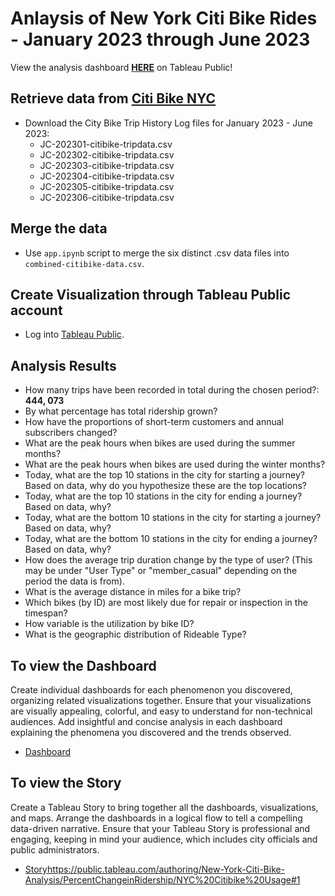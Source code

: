 # Anlaysis of New York Citi Bike Rides - January 2023 through June 2023
View the analysis dashboard [__HERE__](https://public.tableau.com/app/profile/robert.lehr/viz/New-York-Citi-Bike-Analysis) on Tableau Public!

## Retrieve data from [Citi Bike NYC](https://citibikenyc.com/system-data)
- Download the City Bike Trip History Log files for January 2023 - June 2023:
    - JC-202301-citibike-tripdata.csv
    - JC-202302-citibike-tripdata.csv
    - JC-202303-citibike-tripdata.csv
    - JC-202304-citibike-tripdata.csv
    - JC-202305-citibike-tripdata.csv
    - JC-202306-citibike-tripdata.csv

## Merge the data
- Use `app.ipynb` script to merge the six distinct .csv data files into `combined-citibike-data.csv`.

## Create Visualization through Tableau Public account
- Log into [Tableau Public](https://public.tableau.com/app/profile/robert.lehr).

## Analysis Results
- How many trips have been recorded in total during the chosen period?: __444, 073__
- By what percentage has total ridership grown?
- How have the proportions of short-term customers and annual subscribers changed?
- What are the peak hours when bikes are used during the summer months?
- What are the peak hours when bikes are used during the winter months?
- Today, what are the top 10 stations in the city for starting a journey? Based on data, why do you hypothesize these are the top locations?
- Today, what are the top 10 stations in the city for ending a journey? Based on data, why?
- Today, what are the bottom 10 stations in the city for starting a journey? Based on data, why?
- Today, what are the bottom 10 stations in the city for ending a journey? Based on data, why?
- How does the average trip duration change by the type of user? (This may be under "User Type" or "member_casual" depending on the period the data is from).
- What is the average distance in miles for a bike trip?
- Which bikes (by ID) are most likely due for repair or inspection in the timespan?
- How variable is the utilization by bike ID?
- What is the geographic distribution of Rideable Type?

## To view the Dashboard
Create individual dashboards for each phenomenon you discovered, organizing related visualizations together.
Ensure that your visualizations are visually appealing, colorful, and easy to understand for non-technical audiences.
Add insightful and concise analysis in each dashboard explaining the phenomena you discovered and the trends observed.
- [Dashboard](https://public.tableau.com/authoring/New-York-Citi-Bike-Analysis/PercentChangeinRidership/CitiBike-NYC-Dashboard#1)

## To view the Story
Create a Tableau Story to bring together all the dashboards, visualizations, and maps.
Arrange the dashboards in a logical flow to tell a compelling data-driven narrative.
Ensure that your Tableau Story is professional and engaging, keeping in mind your audience, which includes city officials and public administrators.
- [Story](https://public.tableau.com/authoring/New-York-Citi-Bike-Analysis/PercentChangeinRidership/NYC%20Citibike%20Usage#1)https://public.tableau.com/authoring/New-York-Citi-Bike-Analysis/PercentChangeinRidership/NYC%20Citibike%20Usage#1
